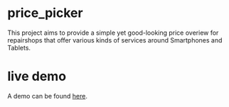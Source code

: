 # price_picker
This project aims to provide a simple yet good-looking price overiew for repairshops that offer various kinds of services around Smartphones and Tablets.

# live demo
A demo can be found [here](www.pricepicker.scalingo.io).
